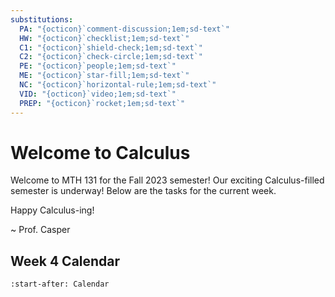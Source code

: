 ```yaml
---
substitutions:
  PA: "{octicon}`comment-discussion;1em;sd-text`"
  HW: "{octicon}`checklist;1em;sd-text`"
  C1: "{octicon}`shield-check;1em;sd-text`"
  C2: "{octicon}`check-circle;1em;sd-text`"
  PE: "{octicon}`people;1em;sd-text`"
  ME: "{octicon}`star-fill;1em;sd-text`"
  NC: "{octicon}`horizontal-rule;1em;sd-text`"
  VID: "{octicon}`video;1em;sd-text`"
  PREP: "{octicon}`rocket;1em;sd-text`"
---
```



Welcome to Calculus
============================




Welcome to MTH 131 for the Fall 2023 semester! Our exciting Calculus-filled semester is underway! Below are the tasks for the current week.

Happy Calculus-ing!

~ Prof. Casper

## Week 4 Calendar




```{include} week/5.md
:start-after: Calendar
```


<!--

Welcome to MTH 131 for the Fall 2023 semester! It's going to be an exciting Calculus-filled semester!

Read the info below to help you Get Started with the course. Take a few minutes to complete the 4 tasks listed below and please let me know if you have any questions!


Happy Calculus-ing!

~ Prof. Casper


---


```{include} components/start/landing-getting-started.md
```

-->